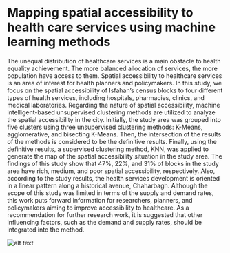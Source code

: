 # Mapping spatial accessibility to health care services using machine learning methods

The unequal distribution of healthcare services is a main obstacle to health equality achievement. The more balanced allocation of services, the more population have access to them. Spatial accessibility to healthcare services is an area of interest for health planners and policymakers. In this study, we focus on the spatial accessibility of Isfahan’s census blocks to four different types of health services, including hospitals, pharmacies, clinics, and medical laboratories. Regarding the nature of spatial accessibility, machine intelligent-based unsupervised clustering methods are utilized to analyze the spatial accessibility in the city. Initially, the study area was grouped into five clusters using three unsupervised clustering methods: K-Means, agglomerative, and bisecting K-Means. Then, the intersection of the results of the methods is considered to be the definitive results. Finally, using the definitive results, a supervised clustering method, KNN, was applied to generate the map of the spatial accessibility situation in the study area. The findings of this study show that 47%, 22%, and 31% of blocks in the study area have rich, medium, and poor spatial accessibility, respectively. Also, according to the study results, the health services development is oriented in a linear pattern along a historical avenue, Chaharbagh. Although the scope of this study was limited in terms of the supply and demand rates, this work puts forward information for researchers, planners, and policymakers aiming to improve accessibility to healthcare. As a recommendation for further research work, it is suggested that other influencing factors, such as the demand and supply rates, should be integrated into the method.

![alt text](https://github.com/alikhosravi/Spatial-Accessibility/raw/main/docs/Final%20map.jpg?raw=true)
